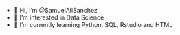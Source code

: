 - 👋 Hi, I’m @SamuelAliSanchez
- 👀 I’m interested in Data Science
- 🌱 I’m currently learning Python, SQL, Rstudio and HTML

<!---
SamuelAliSanchez/SamuelAliSanchez is a ✨ special ✨ repository because its `README.md` (this file) appears on your GitHub profile.
You can click the Preview link to take a look at your changes.
--->
